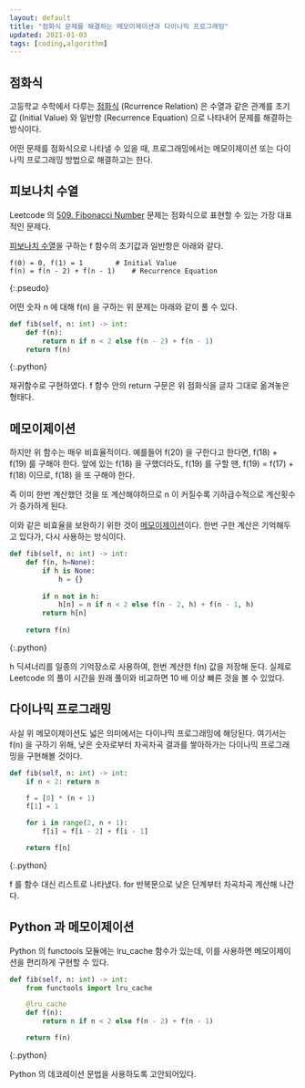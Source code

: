 ```yaml
---
layout: default
title: "점화식 문제를 해결하는 메모이제이션과 다이나믹 프로그래밍"
updated: 2021-01-03
tags: [coding,algorithm]
---
```


## 점화식

고등학교 수학에서 다루는 [점화식](https://namu.wiki/w/%EC%A0%90%ED%99%94%EC%8B%9D) (Rcurrence Relation) 은 수열과 같은 관계를 초기값 (Initial Value) 와 일반항 (Recurrence Equation) 으로 나타내어 문제를 해결하는 방식이다.

어떤 문제를 점화식으로 나타낼 수 있을 때, 프로그래밍에서는 메모이제이션 또는 다이나믹 프로그래밍 방법으로 해결하고는 한다.

## 피보나치 수열

Leetcode 의 [509. Fibonacci Number](https://leetcode.com/problems/fibonacci-number/) 문제는 점화식으로 표현할 수 있는 가장 대표적인 문제다.

[피보나치 수열](https://namu.wiki/w/%ED%94%BC%EB%B3%B4%EB%82%98%EC%B9%98%20%EC%88%98%EC%97%B4)을 구하는 f 함수의 초기값과 일반항은 아래와 같다.

```pseudo
f(0) = 0, f(1) = 1        # Initial Value
f(n) = f(n - 2) + f(n - 1)    # Recurrence Equation
```
{:.pseudo}

어떤 숫자 n 에 대해 f(n) 을 구하는 위 문제는 아래와 같이 풀 수 있다.

```python
def fib(self, n: int) -> int:
    def f(n):
        return n if n < 2 else f(n - 2) + f(n - 1)
    return f(n)
```
{:.python}

재귀함수로 구현하였다. f 함수 안의 return 구문은 위 점화식을 글자 그대로 옮겨놓은 형태다.

## 메모이제이션

하지만 위 함수는 매우 비효율적이다. 예를들어 f(20) 을 구한다고 한다면, f(18) + f(19) 를 구해야 한다. 앞에 있는 f(18) 을 구했더라도, f(19) 를 구할 땐, f(19) = f(17) + f(18) 이므로, f(18) 을 또 구해야 한다.

즉 이미 한번 계산했던 것을 또 계산해야하므로 n 이 커질수록 기하급수적으로 계산횟수가 증가하게 된다.

이와 같은 비효율을 보완하기 위한 것이 [메모이제이션](https://namu.wiki/w/%EB%A9%94%EB%AA%A8%EC%9D%B4%EC%A0%9C%EC%9D%B4%EC%85%98)이다. 한번 구한 계산은 기억해두고 있다가, 다시 사용하는 방식이다.

```python
def fib(self, n: int) -> int:
    def f(n, h=None):
        if h is None:
            h = {}
        
        if n not in h:
            h[n] = n if n < 2 else f(n - 2, h) + f(n - 1, h)
        return h[n]
    
    return f(n)
```
{:.python}

h 딕셔너리를 일종의 기억장소로 사용하여, 한번 계산한 f(n) 값을 저장해 둔다. 실제로 Leetcode 의 풀이 시간을 원래 풀이와 비교하면 10 배 이상 빠른 것을 볼 수 있었다.

## 다이나믹 프로그래밍

사실 위 메모이제이션도 넓은 의미에서는 다이나믹 프로그래밍에 해당된다. 여기서는 f(n) 을 구하기 위해, 낮은 숫자로부터 차곡차곡 결과를 쌓아하가는 다이나믹 프로그래밍을 구현해볼 것이다.

```python
def fib(self, n: int) -> int:
    if n < 2: return n

    f = [0] * (n + 1)
    f[1] = 1

    for i in range(2, n + 1):
        f[i] = f[i - 2] + f[i - 1]

    return f[n]
```
{:.python}

f 를 함수 대신 리스트로 나타냈다. for 반복문으로 낮은 단계부터 차곡차곡 계산해 나간다.

## Python 과 메모이제이션

Python 의 functools 모듈에는 lru_cache 함수가 있는데, 이를 사용하면 메모이제이션을 편리하게 구현할 수 있다.

```python
def fib(self, n: int) -> int:
    from functools import lru_cache

    @lru_cache
    def f(n):
        return n if n < 2 else f(n - 2) + f(n - 1)

    return f(n)
```
{:.python}

Python 의 데코레이션 문법을 사용하도록 고안되어있다.
